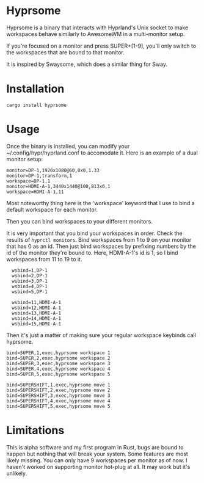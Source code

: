 # Hyprsome
Hyprsome is a binary that interacts with Hyprland's Unix socket to make workspaces behave similarly to AwesomeWM in a multi-monitor setup.

If you're focused on a monitor and press SUPER+[1-9], you'll only switch to the workspaces that are bound to that monitor.

It is inspired by Swaysome, which does a similar thing for Sway.

# Installation
`
cargo install hyprsome
`

# Usage
Once the binary is installed, you can modify your ~/.config/hypr/hyprland.conf to accomodate it.
Here is an example of a dual monitor setup:

```
monitor=DP-1,1920x1080@60,0x0,1.33
monitor=DP-1,transform,1
workspace=DP-1,1
monitor=HDMI-A-1,3440x1440@100,813x0,1
workspace=HDMI-A-1,11
```

Most noteworthy thing here is the 'workspace' keyword that I use to bind a default workspace for each monitor.


Then you can bind workspaces to your different monitors.

It is very important that you bind your workspaces in order.
Check the results of `hyprctl monitors`. Bind workspaces from 1 to 9 on your monitor that has 0 as an id.
Then just bind workspaces by prefixing numbers by the id of the monitor they're bound to.
Here, HDMI-A-1's id is 1, so I bind workspaces from 11 to 19 to it.

```
  wsbind=1,DP-1
  wsbind=2,DP-1
  wsbind=3,DP-1
  wsbind=4,DP-1
  wsbind=5,DP-1

  wsbind=11,HDMI-A-1
  wsbind=12,HDMI-A-1
  wsbind=13,HDMI-A-1
  wsbind=14,HDMI-A-1
  wsbind=15,HDMI-A-1
```

Then it's just a matter of making sure your regular workspace keybinds call hyprsome.

```
bind=SUPER,1,exec,hyprsome workspace 1
bind=SUPER,2,exec,hyprsome workspace 2
bind=SUPER,3,exec,hyprsome workspace 3
bind=SUPER,4,exec,hyprsome workspace 4
bind=SUPER,5,exec,hyprsome workspace 5

bind=SUPERSHIFT,1,exec,hyprsome move 1
bind=SUPERSHIFT,2,exec,hyprsome move 2
bind=SUPERSHIFT,3,exec,hyprsome move 3
bind=SUPERSHIFT,4,exec,hyprsome move 4
bind=SUPERSHIFT,5,exec,hyprsome move 5

```

# Limitations
This is alpha software and my first program in Rust, bugs are bound to happen but nothing that will break your system.
Some features are most likely missing.
You can only have 9 workspaces per monitor as of now.
I haven't worked on supporting monitor hot-plug at all. It may work but it's unlikely.

